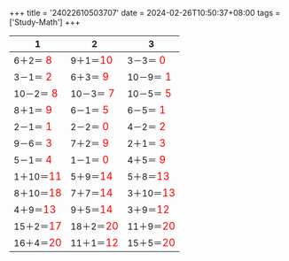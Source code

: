 +++ 
title = '24022610503707' 
date = 2024-02-26T10:50:37+08:00 
tags = ['Study-Math'] 
+++ 

1 | 2 | 3 
-- | -- | -- 
6＋2＝<font color=red size=4> 8</font> | 9＋1＝<font color=red size=4>10</font> | 3－3＝<font color=red size=4> 0</font> 
3－1＝<font color=red size=4> 2</font> | 6＋3＝<font color=red size=4> 9</font> | 10－9＝<font color=red size=4> 1</font> 
10－2＝<font color=red size=4> 8</font> | 10－3＝<font color=red size=4> 7</font> | 10－5＝<font color=red size=4> 5</font> 
8＋1＝<font color=red size=4> 9</font> | 6－1＝<font color=red size=4> 5</font> | 6－5＝<font color=red size=4> 1</font> 
2－1＝<font color=red size=4> 1</font> | 2－2＝<font color=red size=4> 0</font> | 4－2＝<font color=red size=4> 2</font> 
9－6＝<font color=red size=4> 3</font> | 7＋2＝<font color=red size=4> 9</font> | 2＋1＝<font color=red size=4> 3</font> 
5－1＝<font color=red size=4> 4</font> | 1－1＝<font color=red size=4> 0</font> | 4＋5＝<font color=red size=4> 9</font> 
1＋10＝<font color=red size=4>11</font> | 5＋9＝<font color=red size=4>14</font> | 5＋8＝<font color=red size=4>13</font> 
8＋10＝<font color=red size=4>18</font> | 7＋7＝<font color=red size=4>14</font> | 3＋10＝<font color=red size=4>13</font> 
4＋9＝<font color=red size=4>13</font> | 9＋5＝<font color=red size=4>14</font> | 3＋9＝<font color=red size=4>12</font> 
15＋2＝<font color=red size=4>17</font> | 18＋2＝<font color=red size=4>20</font> | 11＋9＝<font color=red size=4>20</font> 
16＋4＝<font color=red size=4>20</font> | 11＋1＝<font color=red size=4>12</font> | 15＋5＝<font color=red size=4>20</font> 

